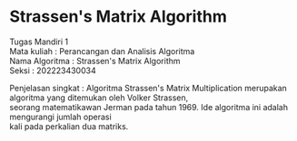 # Strassen's Matrix Algorithm
Tugas Mandiri 1  
Mata kuliah    : Perancangan dan Analisis Algoritma  
Nama Algoritma : Strassen's Matrix Algorithm  
Seksi          : 202223430034  

Penjelasan singkat :
Algoritma Strassen's Matrix Multiplication merupakan algoritma yang ditemukan oleh Volker Strassen,  
seorang matematikawan Jerman pada tahun 1969. Ide algoritma ini adalah mengurangi jumlah operasi  
kali pada perkalian dua matriks.  
